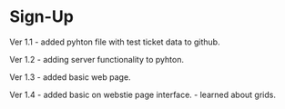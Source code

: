 # Sign-Up

Ver 1.1 - added pyhton file with test ticket data to github.

Ver 1.2 - adding server functionality to pyhton.

Ver 1.3 - added basic web page.

Ver 1.4 - added basic on webstie page interface.
        - learned about grids. 
